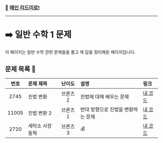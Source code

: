 ### 🚀 [메인 리드미로!](../../README.md)

---

# ➡️ 일반 수학 1 문제

이 페이지는 일반 수학 관련 문제들을 풀고 제 답을 정리해둔 페이지입니다.

##  문제 목록 📝

 번호  | 문제 제목                  | 난이도    | 설명 | 링크                            |
|:------:|:---------------------------|:---------:|:--------------------------------|:-----------------------------|
| 2745   | 진법 변환                  | 브론즈 2  |진법에 대해 배우는 문제| [내 코드](./Problem2745.cpp) |
| 11005  | 진법 변환 2                | 브론즈 1  |반대 방향으로 진법을 변환하는 문제| [내 코드](./Problem11005.cpp) |
| 2720   | 세탁소 사장 동혁           | 브론즈 3  |💰| [내 코드](./Problem2720.cpp) |
